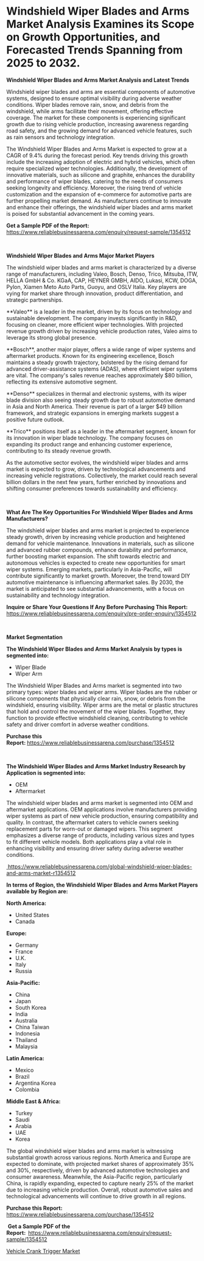 <p><h1>Windshield Wiper Blades and Arms Market Analysis Examines its Scope on Growth Opportunities, and Forecasted Trends Spanning from 2025 to 2032.</h1></p><p><strong>Windshield Wiper Blades and Arms Market Analysis and Latest Trends</strong></p>
<p><p>Windshield wiper blades and arms are essential components of automotive systems, designed to ensure optimal visibility during adverse weather conditions. Wiper blades remove rain, snow, and debris from the windshield, while arms facilitate their movement, offering effective coverage. The market for these components is experiencing significant growth due to rising vehicle production, increasing awareness regarding road safety, and the growing demand for advanced vehicle features, such as rain sensors and technology integration.</p><p>The Windshield Wiper Blades and Arms Market is expected to grow at a CAGR of 9.4% during the forecast period. Key trends driving this growth include the increasing adoption of electric and hybrid vehicles, which often require specialized wiper technologies. Additionally, the development of innovative materials, such as silicone and graphite, enhances the durability and performance of wiper blades, catering to the needs of consumers seeking longevity and efficiency. Moreover, the rising trend of vehicle customization and the expansion of e-commerce for automotive parts are further propelling market demand. As manufacturers continue to innovate and enhance their offerings, the windshield wiper blades and arms market is poised for substantial advancement in the coming years.</p></p>
<p><strong>Get a Sample PDF of the Report:&nbsp;</strong> <a href="https://www.reliablebusinessarena.com/enquiry/request-sample/1354512?utm_campaign=3062&utm_medium=2&utm_source=Github&utm_content=ia&utm_term=31032025&utm_id=windshield-wiper-blades-and-arms">https://www.reliablebusinessarena.com/enquiry/request-sample/1354512</a></p>
<p>&nbsp;</p>
<p><strong>Windshield Wiper Blades and Arms Major Market Players</strong></p>
<p><p>The windshield wiper blades and arms market is characterized by a diverse range of manufacturers, including Valeo, Bosch, Denso, Trico, Mitsuba, ITW, HELLA GmbH & Co. KGaA, CAP, HEYNER GMBH, AIDO, Lukasi, KCW, DOGA, Pylon, Xiamen Meto Auto Parts, Guoyu, and OSLV Italia. Key players are vying for market share through innovation, product differentiation, and strategic partnerships.</p><p>**Valeo** is a leader in the market, driven by its focus on technology and sustainable development. The company invests significantly in R&D, focusing on cleaner, more efficient wiper technologies. With projected revenue growth driven by increasing vehicle production rates, Valeo aims to leverage its strong global presence.</p><p>**Bosch**, another major player, offers a wide range of wiper systems and aftermarket products. Known for its engineering excellence, Bosch maintains a steady growth trajectory, bolstered by the rising demand for advanced driver-assistance systems (ADAS), where efficient wiper systems are vital. The company's sales revenue reaches approximately $80 billion, reflecting its extensive automotive segment.</p><p>**Denso** specializes in thermal and electronic systems, with its wiper blade division also seeing steady growth due to robust automotive demand in Asia and North America. Their revenue is part of a larger $49 billion framework, and strategic expansions in emerging markets suggest a positive future outlook.</p><p>**Trico** positions itself as a leader in the aftermarket segment, known for its innovation in wiper blade technology. The company focuses on expanding its product range and enhancing customer experience, contributing to its steady revenue growth.</p><p>As the automotive sector evolves, the windshield wiper blades and arms market is expected to grow, driven by technological advancements and increasing vehicle registrations. Collectively, the market could reach several billion dollars in the next few years, further enriched by innovations and shifting consumer preferences towards sustainability and efficiency.</p></p>
<p>&nbsp;</p>
<p><strong>What Are The Key Opportunities For Windshield Wiper Blades and Arms Manufacturers?</strong></p>
<p><p>The windshield wiper blades and arms market is projected to experience steady growth, driven by increasing vehicle production and heightened demand for vehicle maintenance. Innovations in materials, such as silicone and advanced rubber compounds, enhance durability and performance, further boosting market expansion. The shift towards electric and autonomous vehicles is expected to create new opportunities for smart wiper systems. Emerging markets, particularly in Asia-Pacific, will contribute significantly to market growth. Moreover, the trend toward DIY automotive maintenance is influencing aftermarket sales. By 2030, the market is anticipated to see substantial advancements, with a focus on sustainability and technology integration.</p></p>
<p><strong>Inquire or Share Your Questions If Any Before Purchasing This Report:</strong> <a href="https://www.reliablebusinessarena.com/enquiry/pre-order-enquiry/1354512?utm_campaign=3062&utm_medium=2&utm_source=Github&utm_content=ia&utm_term=31032025&utm_id=windshield-wiper-blades-and-arms">https://www.reliablebusinessarena.com/enquiry/pre-order-enquiry/1354512</a></p>
<p>&nbsp;</p>
<p><strong>Market Segmentation</strong></p>
<p><strong>The Windshield Wiper Blades and Arms Market Analysis by types is segmented into:</strong></p>
<p><ul><li>Wiper Blade</li><li>Wiper Arm</li></ul></p>
<p><p>The Windshield Wiper Blades and Arms market is segmented into two primary types: wiper blades and wiper arms. Wiper blades are the rubber or silicone components that physically clear rain, snow, or debris from the windshield, ensuring visibility. Wiper arms are the metal or plastic structures that hold and control the movement of the wiper blades. Together, they function to provide effective windshield cleaning, contributing to vehicle safety and driver comfort in adverse weather conditions.</p></p>
<p><strong>Purchase this Report:&nbsp;</strong><a href="https://www.reliablebusinessarena.com/purchase/1354512?utm_campaign=3062&utm_medium=2&utm_source=Github&utm_content=ia&utm_term=31032025&utm_id=windshield-wiper-blades-and-arms">https://www.reliablebusinessarena.com/purchase/1354512</a></p>
<p>&nbsp;</p>
<p><strong>The Windshield Wiper Blades and Arms Market Industry Research by Application is segmented into:</strong></p>
<p><ul><li>OEM</li><li>Aftermarket</li></ul></p>
<p><p>The windshield wiper blades and arms market is segmented into OEM and aftermarket applications. OEM applications involve manufacturers providing wiper systems as part of new vehicle production, ensuring compatibility and quality. In contrast, the aftermarket caters to vehicle owners seeking replacement parts for worn-out or damaged wipers. This segment emphasizes a diverse range of products, including various sizes and types to fit different vehicle models. Both applications play a vital role in enhancing visibility and ensuring driver safety during adverse weather conditions.</p></p>
<p><a href="https://www.reliablebusinessarena.com/global-windshield-wiper-blades-and-arms-market-r1354512?utm_campaign=3062&utm_medium=2&utm_source=Github&utm_content=ia&utm_term=31032025&utm_id=windshield-wiper-blades-and-arms">&nbsp;https://www.reliablebusinessarena.com/global-windshield-wiper-blades-and-arms-market-r1354512</a></p>
<p><strong>In terms of Region, the Windshield Wiper Blades and Arms Market Players available by Region are:</strong></p>
<p>
    <p> <strong> North America: </strong>
        <ul>
            <li>United States</li>
            <li>Canada</li>
        </ul>
        </p> 
    <p> <strong> Europe: </strong>
        <ul>
            <li>Germany</li>
            <li>France</li>
            <li>U.K.</li>
            <li>Italy</li>
            <li>Russia</li>
        </ul>
        </p> 
    <p> <strong> Asia-Pacific: </strong>
        <ul>
            <li>China</li>
            <li>Japan</li>
            <li>South Korea</li>
            <li>India</li>
            <li>Australia</li>
            <li>China Taiwan</li>
            <li>Indonesia</li>
            <li>Thailand</li>
            <li>Malaysia</li>
        </ul>
        </p> 
    <p> <strong> Latin America: </strong>
        <ul>
            <li>Mexico</li>
            <li>Brazil</li>
            <li>Argentina Korea</li>
            <li>Colombia</li>
        </ul>
        </p> 
    <p> <strong> Middle East & Africa: </strong>
        <ul>
            <li>Turkey</li>
            <li>Saudi</li>
            <li>Arabia</li>
            <li>UAE</li>
            <li>Korea</li>
        </ul>
    </p>
    </p>
<p><p>The global windshield wiper blades and arms market is witnessing substantial growth across various regions. North America and Europe are expected to dominate, with projected market shares of approximately 35% and 30%, respectively, driven by advanced automotive technologies and consumer awareness. Meanwhile, the Asia-Pacific region, particularly China, is rapidly expanding, expected to capture nearly 25% of the market due to increasing vehicle production. Overall, robust automotive sales and technological advancements will continue to drive growth in all regions.</p></p>
<p><strong>Purchase this Report: </strong><a href="https://www.reliablebusinessarena.com/purchase/1354512?utm_campaign=3062&utm_medium=2&utm_source=Github&utm_content=ia&utm_term=31032025&utm_id=windshield-wiper-blades-and-arms">https://www.reliablebusinessarena.com/purchase/1354512</a></p>
<p>&nbsp;<strong>Get a Sample PDF of the Report:&nbsp;&nbsp;</strong><a href="https://www.reliablebusinessarena.com/enquiry/request-sample/1354512?utm_campaign=3062&utm_medium=2&utm_source=Github&utm_content=ia&utm_term=31032025&utm_id=windshield-wiper-blades-and-arms">https://www.reliablebusinessarena.com/enquiry/request-sample/1354512</a></p>
<p><strong></strong></p>
<p><p><a href="https://github.com/xalatieusope/Market-Research-Report-List-1/blob/main/vehicle-crank-trigger-market.md?utm_campaign=3062&utm_medium=2&utm_source=Github&utm_content=ia&utm_term=31032025&utm_id=windshield-wiper-blades-and-arms">Vehicle Crank Trigger Market</a></p></p>